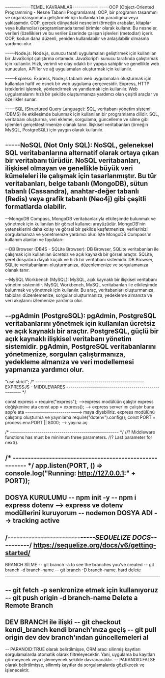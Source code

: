 -------------TEMEL KAVRAMLAR-------------
-----OOP (Object-Oriented Programming - Nesne Tabanlı Programlama): OOP, bir programın tasarımını ve organizasyonunu geliştirmek için kullanılan bir paradigma veya yaklaşımdır. OOP, gerçek dünyadaki nesneleri (örneğin arabalar, kitaplar veya kullanıcılar) programlamada temel birimler olarak kullanır. Bu nesneler, verileri (özellikler) ve bu veriler üzerinde çalışan işlevleri (metodlar) içerir. OOP, kodun daha düzenli, yeniden kullanılabilir ve anlaşılabilir olmasına yardımcı olur.

-----Node.js: Node.js, sunucu tarafı uygulamaları geliştirmek için kullanılan bir JavaScript çalıştırma ortamıdır. JavaScript'i sunucu tarafında çalıştırmak için kullanılır. Hızlı, verimli ve olay odaklı bir yapıya sahiptir ve genellikle web sunucuları, API'ler ve ağ uygulamaları oluşturmak için kullanılır.

-----Express: Express, Node.js tabanlı web uygulamaları oluşturmak için kullanılan hafif ve esnek bir web uygulama çerçevesidir. Express, HTTP isteklerini işlemek, yönlendirmek ve yanıtlamak için kullanılır. Web uygulamalarını hızlı bir şekilde oluşturmanıza yardımcı olan çeşitli araçlar ve özellikler sunar.

-----SQL (Structured Query Language): SQL, veritabanı yönetim sistemi (DBMS) ile etkileşimde bulunmak için kullanılan bir programlama dilidir. SQL, veritabanı oluşturma, veri ekleme, sorgulama, güncelleme ve silme gibi işlemleri gerçekleştirmenize olanak tanır. İlişkisel veritabanları (örneğin MySQL, PostgreSQL) için yaygın olarak kullanılır.

-----NoSQL (Not Only SQL): NoSQL, geleneksel SQL veritabanlarına alternatif olarak ortaya çıkan bir veritabanı türüdür. NoSQL veritabanları, ilişkisel olmayan ve genellikle büyük veri kümeleleri ile çalışmak için tasarlanmıştır. Bu tür veritabanları, belge tabanlı (MongoDB), sütun tabanlı (Cassandra), anahtar-değer tabanlı (Redis) veya grafik tabanlı (Neo4j) gibi çeşitli formatlarda olabilir.
---------------------------------------------------------
--MongoDB Compass, 
MongoDB veritabanlarıyla etkileşimde bulunmak ve yönetmek için kullanılan bir görsel kullanıcı arayüzüdür. MongoDB'nin yeteneklerini daha kolay ve görsel bir şekilde keşfetmenize, verilerinizi sorgulamanıza ve yönetmenize yardımcı olur. İşte MongoDB Compass'ın kullanım alanları ve faydaları:

--DB Browser (DB4S - SQLite Browser): DB Browser, SQLite veritabanları ile çalışmak için kullanılan ücretsiz ve açık kaynaklı bir görsel araçtır. SQLite, yerel dosyalara dayalı küçük ve hızlı bir veritabanı sistemidir. DB Browser, SQLite veritabanlarını oluşturmanıza, düzenlemenize ve sorgulamanıza olanak tanır.

--MySQL Workbench (MySQL): MySQL, açık kaynaklı bir ilişkisel veritabanı yönetim sistemidir. MySQL Workbench, MySQL veritabanları ile etkileşimde bulunmak ve yönetmek için kullanılır. Bu araç, veritabanları oluşturmanıza, tabloları düzenlemenize, sorgular oluşturmanıza, yedekleme almanıza ve veri akışlarını izlemenize yardımcı olur.

--pgAdmin (PostgreSQL): pgAdmin, PostgreSQL veritabanlarını yönetmek için kullanılan ücretsiz ve açık kaynaklı bir araçtır. PostgreSQL, güçlü bir açık kaynaklı ilişkisel veritabanı yönetim sistemidir. pgAdmin, PostgreSQL veritabanlarını yönetmenize, sorguları çalıştırmanıza, yedekleme almanıza ve veri modellemesi yapmanıza yardımcı olur.
---------------------------------------------------------
"use strict";
/* -------------------------------------------------------
    EXPRESSJS - MIDDLEWARES
------------------------------------------------------- */

const express = require("express");   -->express modülüün çalıştır express değişkenine ata
const app = express();  --> express server'ını çalıştır bunu app'e ata
                                                                --------------------------> maya diyebiliriz. express modülünü çalıştırıp oluşturma ve yayınlama
require("dotenv").config();
const PORT = process.env.PORT || 8000;   --> yayına aç

/* ------------------------------------------------------- */
//? Middleware functions has must be minimum three parameters. 
//? Last parameter for next().


/* ------------------------------------------------------- */
app.listen(PORT, () => console.log("Running: http://127.0.0.1:" + PORT));
---------------------------------------------------------
DOSYA KURULUMU
-- npm init -y
-- npm i express dotenv    -->  express ve dotenv modüllerini kuruyorum
-- nodemon DOSYA ADI   --> tracking active
---------------------------------------------------------
/*-----------------------------SEQUELIZE DOCS----------*/
https://sequelize.org/docs/v6/getting-started/
---------------------------------------------------------
BRANCH SİLME
-- git branch -a                     to see the branches you’ve created
-- git branch -d branch-name 
-- git branch -D branch-name.        hard delete
*******
-- git fetch -p                       senkronize etmek için kullanıyoruz
-- git push origin -d branch-name    Delete a Remote Branch
---------------------------------------------------------
DEV BRANCH ile ilişki
-- git checkout kendi_branch         kendi branch'ınıza geçiş 
-- git pull origin dev               dev branch'ından güncellemeleri al
---------------------------------------------------------
--  PARANOID:TRUE olarak belirtilmişse, ORM aracı silinmiş kayıtları sorgulamalarda otomatik olarak filtreleyecektir. Yani, uygulama bu kayıtları görmeyecek veya işlemeyecek şekilde davranacaktır.
--  PARANOID:FALSE olarak belirtilmişse, silinmiş kayıtlar da sorgulamalarda gözükecek ve işlenecektir.